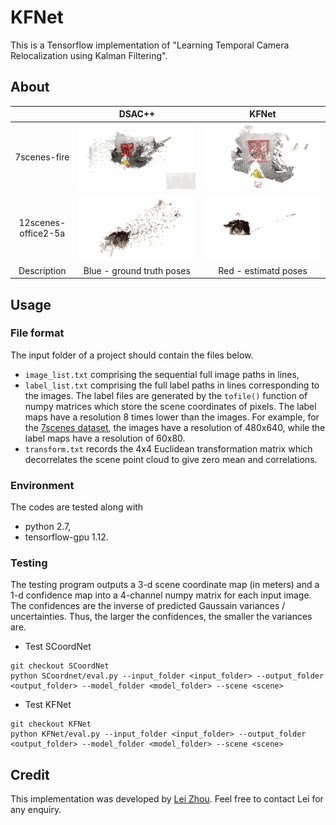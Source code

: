 # KFNet
This is a Tensorflow implementation of "Learning Temporal Camera Relocalization using Kalman Filtering".


## About


|| DSAC++ | KFNet |
|:--:|:--:|:--:|
|7scenes-fire       | ![Alt Text](doc/fire_DSAC++_pip.gif)       | ![Alt Text](doc/fire_KFNet_pip.gif)      |
|12scenes-office2-5a| ![Alt Text](doc/office2_5a_DSAC++_pip.gif) | ![Alt Text](doc/office2_5a_KFNet_pip.gif)|
|Description | Blue - ground truth poses   | Red - estimatd poses |

## Usage

### File format

The input folder of a project should contain the files below.
* `image_list.txt` comprising the sequential full image paths in lines, 
* `label_list.txt` comprising the full label paths in lines corresponding to the images. The label files are generated by the `tofile()` function of numpy matrices which store the scene coordinates of pixels. The label maps have a resolution 8 times lower than the images. For example, for the [7scenes dataset](https://www.microsoft.com/en-us/research/project/rgb-d-dataset-7-scenes/), the images have a resolution of 480x640, while the label maps have a resolution of 60x80.
* `transform.txt` records the 4x4 Euclidean transformation matrix which decorrelates the scene point cloud to give zero mean and correlations.

### Environment

The codes are tested along with 
* python 2.7,
* tensorflow-gpu 1.12.

### Testing

The testing program outputs a 3-d scene coordinate map (in meters) and a 1-d confidence map into a 4-channel numpy matrix for each input image. The confidences are the inverse of predicted Gaussain variances / uncertainties. Thus, the larger the confidences, the smaller the variances are.

* Test SCoordNet
```
git checkout SCoordNet
python SCoordnet/eval.py --input_folder <input_folder> --output_folder <output_folder> --model_folder <model_folder> --scene <scene>
```

* Test KFNet
```
git checkout KFNet
python KFNet/eval.py --input_folder <input_folder> --output_folder <output_folder> --model_folder <model_folder> --scene <scene>
```



## Credit

This implementation was developed by [Lei Zhou](https://zlthinker.github.io/). Feel free to contact Lei for any enquiry.